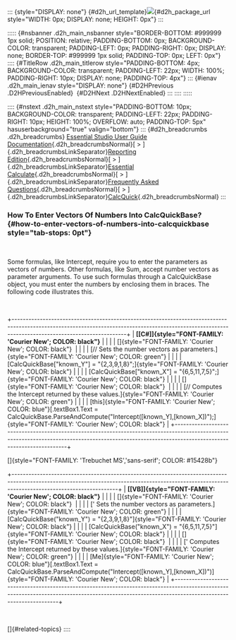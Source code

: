 ::: {style="DISPLAY: none"}
[](ms-xhelp:///?Id=d2h_url_template){#d2h_url_template}![](!package_url!){#d2h_package_url style="WIDTH: 0px; DISPLAY: none; HEIGHT: 0px"}
:::

::::: {#nsbanner .d2h_main_nsbanner style="BORDER-BOTTOM: #999999 1px solid; POSITION: relative; PADDING-BOTTOM: 0px; BACKGROUND-COLOR: transparent; PADDING-LEFT: 0px; PADDING-RIGHT: 0px; DISPLAY: none; BORDER-TOP: #999999 1px solid; PADDING-TOP: 0px; LEFT: 0px"}
:::: {#TitleRow .d2h_main_titlerow style="PADDING-BOTTOM: 4px; BACKGROUND-COLOR: transparent; PADDING-LEFT: 22px; WIDTH: 100%; PADDING-RIGHT: 10px; DISPLAY: none; PADDING-TOP: 4px"}
::: {#ienav .d2h_main_ienav style="DISPLAY: none"}
[](ms-xhelp:///?Id=6f93d9ba-db36-482e-994d-3bd331abfce6){#D2HPrevious .D2HPreviousEnabled}  [](ms-xhelp:///?Id=85538dfa-d2ba-42dc-8e75-7137910e510f){#D2HNext .D2HNextEnabled}
:::
::::
:::::

:::: {#nstext .d2h_main_nstext style="PADDING-BOTTOM: 10px; BACKGROUND-COLOR: transparent; PADDING-LEFT: 22px; PADDING-RIGHT: 10px; HEIGHT: 100%; OVERFLOW: auto; PADDING-TOP: 5px" hasuserbackground="true" valign="bottom"}
::: {#d2h_breadcrumbs .d2h_breadcrumbs}
[Essential Studio User Guide Documentation](ms-xhelp:///?Id=12457748-09e3-4d74-a240-8e049cedf030){.d2h_breadcrumbsNormal}[ \> ]{.d2h_breadcrumbsLinkSeparator}[Reporting Edition](ms-xhelp:///?Id=027aa5b6-6676-4f93-ad23-c20e8c45792e){.d2h_breadcrumbsNormal}[ \> ]{.d2h_breadcrumbsLinkSeparator}[Essential Calculate](ms-xhelp:///?Id=2ea52c7f-a332-43bd-9ca7-2ea0898ff54e){.d2h_breadcrumbsNormal}[ \> ]{.d2h_breadcrumbsLinkSeparator}[Frequently Asked Questions](ms-xhelp:///?Id=6a744fdb-392c-403e-ae82-cca67f13dd9d){.d2h_breadcrumbsNormal}[ \> ]{.d2h_breadcrumbsLinkSeparator}[CalcQuick](ms-xhelp:///?Id=d81c6839-82d8-44a5-8794-fd7f2b300828){.d2h_breadcrumbsNormal}
:::

### How To Enter Vectors Of Numbers Into CalcQuickBase? {#how-to-enter-vectors-of-numbers-into-calcquickbase style="tab-stops: 0pt"}

 

Some formulas, like Intercept, require you to enter the parameters as vectors of numbers. Other formulas, like Sum, accept number vectors as parameter arguments. To use such formulas through a CalcQuickBase object, you must enter the numbers by enclosing them in braces. The following code illustrates this.

 

+----------------------------------------------------------------------------------------------------------------------------------------------------------------------------------------------------+
| **[\[C#\]]{style="FONT-FAMILY: 'Courier New'; COLOR: black"}**                                                                                                                                     |
|                                                                                                                                                                                                    |
| []{style="FONT-FAMILY: 'Courier New'; COLOR: black"}                                                                                                                                               |
|                                                                                                                                                                                                    |
| [// Sets the number vectors as parameters.]{style="FONT-FAMILY: 'Courier New'; COLOR: green"}                                                                                                      |
|                                                                                                                                                                                                    |
| [CalcQuickBase\[\"known_Y\"\] = \"{2,3,9,1,8}\";]{style="FONT-FAMILY: 'Courier New'; COLOR: black"}                                                                                                |
|                                                                                                                                                                                                    |
| [CalcQuickBase\[\"known_X\"\] = \"{6,5,11,7,5}\";]{style="FONT-FAMILY: 'Courier New'; COLOR: black"}                                                                                               |
|                                                                                                                                                                                                    |
| []{style="FONT-FAMILY: 'Courier New'; COLOR: black"}                                                                                                                                               |
|                                                                                                                                                                                                    |
| [// Computes the Intercept returned by these values.]{style="FONT-FAMILY: 'Courier New'; COLOR: green"}                                                                                            |
|                                                                                                                                                                                                    |
| [this]{style="FONT-FAMILY: 'Courier New'; COLOR: blue"}[.textBox1.Text = CalcQuickBase.ParseAndCompute(\"Intercept(\[known_Y\],\[known_X\])\");]{style="FONT-FAMILY: 'Courier New'; COLOR: black"} |
+----------------------------------------------------------------------------------------------------------------------------------------------------------------------------------------------------+

[]{style="FONT-FAMILY: 'Trebuchet MS','sans-serif'; COLOR: #15428b"} 

+-------------------------------------------------------------------------------------------------------------------------------------------------------------------------------------------------+
| **[\[VB\]]{style="FONT-FAMILY: 'Courier New'; COLOR: black"}**                                                                                                                                  |
|                                                                                                                                                                                                 |
| []{style="FONT-FAMILY: 'Courier New'; COLOR: black"}                                                                                                                                            |
|                                                                                                                                                                                                 |
| [\' Sets the number vectors as parameters.]{style="FONT-FAMILY: 'Courier New'; COLOR: green"}                                                                                                   |
|                                                                                                                                                                                                 |
| [CalcQuickBase(\"known_Y\") = \"{2,3,9,1,8}\"]{style="FONT-FAMILY: 'Courier New'; COLOR: black"}                                                                                                |
|                                                                                                                                                                                                 |
| [CalcQuickBase(\"known_X\") = \"{6,5,11,7,5}\"]{style="FONT-FAMILY: 'Courier New'; COLOR: black"}                                                                                               |
|                                                                                                                                                                                                 |
| []{style="FONT-FAMILY: 'Courier New'; COLOR: black"}                                                                                                                                            |
|                                                                                                                                                                                                 |
| [\' Computes the Intercept returned by these values.]{style="FONT-FAMILY: 'Courier New'; COLOR: green"}                                                                                         |
|                                                                                                                                                                                                 |
| [Me]{style="FONT-FAMILY: 'Courier New'; COLOR: blue"}[.textBox1.Text = CalcQuickBase.ParseAndCompute(\"Intercept(\[known_Y\],\[known_X\])\")]{style="FONT-FAMILY: 'Courier New'; COLOR: black"} |
+-------------------------------------------------------------------------------------------------------------------------------------------------------------------------------------------------+

 

[]{#related-topics}
::::
